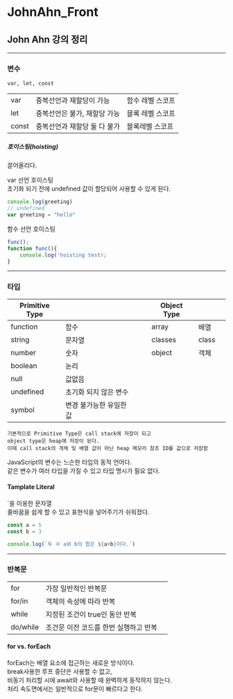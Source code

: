# JohnAhn_Front

## John Ahn 강의 정리 
---

### 변수
``` 
var, let, const
```

||||
|---|---|---|
| var | 중복선언과 재할당이 가능  | 함수 레벨 스코프 |
| let | 중복선언은 불가, 재할당 가능 | 믈록 레벨 스코프 |
| const | 중복선언과 재할당 둘 다 불가 | 블록레벨 스코프 |

##### 호이스팅(hoisting)
끌어올리다.      
     
var 선언 호이스팅       
초기화 되기 전에 undefined 값이 할당되어 사용할 수 있게 된다.
```javascript
console.log(greeting)
// undefined
var greeting = "hello"
```

함수 선언 호이스팅
```javascript
func();
function func(){
    console.log('hoisting test);
}
```
---
### 타입
|Primitive Type||||Object Type|||
|---|---|---|---|---|---|---|
|function| 함수| | |array | 배열 |
|string | 문자열 | | |classes | class |
|number | 숫자 | | |object | 객체 |
|boolean | 논리 |
|null | 값없음 |
|undefined | 초기화 되지 않은 변수|
|symbol| 변경 불가능한 유일한 값|

    기본적으로 Primitive Type은 call stack에 저장이 되고
    object type은 heap에 저장이 된다.
    이때 call stack의 개체 및 배열 값이 아닌 heap 메모리 참조 ID를 값으로 저장함

JavaScript의 변수는 느슨한 타입의 동적 언어다.  
같은 변수가 여러 타입을 가질 수 있고 
타입 명시가 필요 없다. 

#### Tamplate Literal
`을 이옹한 문자열   
줄바꿈을 쉽게 할 수 있고 표현식을 넣어주기가 쉬워졌다.

``` javascript
const a = 5
const b = 3

console.log(`두 수 a와 b의 합은 ${a+b}이다.`)
```

------

### 반복문

||||
|---|---|---|
| for | 가장 일반적인 반복문 |
| for/in | 객체의 속성에 따라 반복 |
| while | 지정된 조건이 true인 동안 반복 |
| do/while | 조건문 이전 코드를 한번 실행하고 반복 |

#### for vs. forEach

forEach는 배열 요소에 접근하는 새로운 방식이다.     
break사용한 루프 중단은 사용할 수 없고,     
비동기 처리할 시에 await와 사용할 때 완벽하게 동작하지 않는다.  
처리 속도면에서는 일반적으로 for문이 빠르다고 한다.
